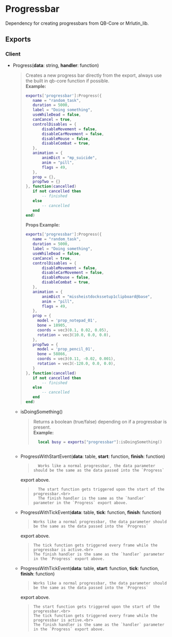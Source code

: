 # Progressbar

Dependency for creating progressbars from QB-Core or Mrlutin_lib.

## Exports

### Client

- Progress(**data**: string, **handler**: function)
  > Creates a new progress bar directly from the export, always use the built in qb-core function if possible.<br>
  > **Example:**
  > ```lua
  > exports['progressbar']:Progress({
  >    name = "random_task",
  >    duration = 5000,
  >    label = "Doing something",
  >    useWhileDead = false,
  >    canCancel = true,
  >    controlDisables = {
  >        disableMovement = false,
  >        disableCarMovement = false,
  >        disableMouse = false,
  >        disableCombat = true,
  >    },
  >    animation = {
  >        animDict = "mp_suicide",
  >        anim = "pill",
  >        flags = 49,
  >    },
  >    prop = {},
  >    propTwo = {}
  >}, function(cancelled)
  >    if not cancelled then
  >        -- finished
  >    else
  >        -- cancelled
  >    end
  >end)
  > ```
  > **Props Example:**
  > ```lua
  > exports['progressbar']:Progress({
  >    name = "random_task",
  >    duration = 5000,
  >    label = "Doing something",
  >    useWhileDead = false,
  >    canCancel = true,
  >    controlDisables = {
  >        disableMovement = false,
  >        disableCarMovement = false,
  >        disableMouse = false,
  >        disableCombat = true,
  >    },
  >    animation = {
  >        animDict = "missheistdockssetup1clipboard@base",
  >        anim = "pill",
  >        flags = 49,
  >    },
  >    prop = {
  >      model = 'prop_notepad_01',
  >      bone = 18905,
  >      coords = vec3(0.1, 0.02, 0.05),
  >      rotation = vec3(10.0, 0.0, 0.0),
  >    },
  >    propTwo = {
  >      model = 'prop_pencil_01',
  >      bone = 58866,
  >      coords = vec3(0.11, -0.02, 0.001),
  >      rotation = vec3(-120.0, 0.0, 0.0),
  >    }
  >}, function(cancelled)
  >    if not cancelled then
  >        -- finished
  >    else
  >        -- cancelled
  >    end
  >end)
  > ```
    - isDoingSomething()
      > Returns a boolean (true/false) depending on if a progressbar is present.<br>
      >   **Example:**
      >   ```lua
      >     local busy = exports["progressbar"]:isDoingSomething()
  > ```
    - ProgressWithStartEvent(**data**: table, **start**: function, **finish**: function)
      >       Works like a normal progressbar, the data parameter should be the same as the data passed into the `Progress`
      export above.<br>
      >       The start function gets triggered upon the start of the progressbar.<br>
      >       The finish handler is the same as the `handler` parameter in the `Progress` export above.

    - ProgressWithTickEvent(**data**: table, **tick**: function, **finish**: function)
      >     Works like a normal progressbar, the data parameter should be the same as the data passed into the `Progress`
      export above.<br>
      >     The tick function gets triggered every frame while the progressbar is active.<br>
      >     The finish handler is the same as the `handler` parameter in the `Progress` export above.

    - ProgressWithTickEvent(**data**: table, **start**: function, **tick**: function, **finish**: function)
      >     Works like a normal progressbar, the data parameter should be the same as the data passed into the `Progress`
      export above.<br>
      >     The start function gets triggered upon the start of the progressbar.<br>
      >     The tick function gets triggered every frame while the progressbar is active.<br>
      >     The finish handler is the same as the `handler` parameter in the `Progress` export above.
